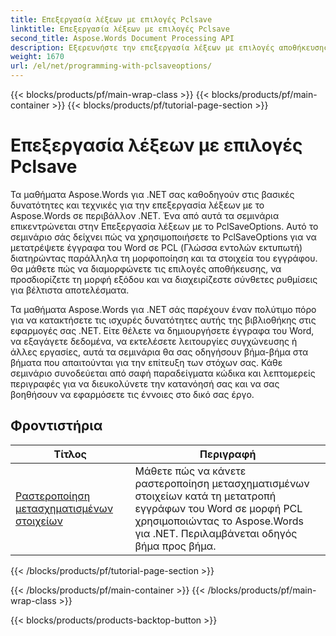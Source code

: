 ```yaml
---
title: Επεξεργασία λέξεων με επιλογές Pclsave
linktitle: Επεξεργασία λέξεων με επιλογές Pclsave
second_title: Aspose.Words Document Processing API
description: Εξερευνήστε την επεξεργασία λέξεων με επιλογές αποθήκευσης PCL στο Aspose.Words για .NET. Μάθετε πώς να χειρίζεστε και να προσαρμόζετε την αποθήκευση εγγράφων του Word σε μορφή PCL με οδηγίες βήμα προς βήμα και παραδείγματα κώδικα.
weight: 1670
url: /el/net/programming-with-pclsaveoptions/
---
```


{{< blocks/products/pf/main-wrap-class >}}
{{< blocks/products/pf/main-container >}}
{{< blocks/products/pf/tutorial-page-section >}}

# Επεξεργασία λέξεων με επιλογές Pclsave

Τα μαθήματα Aspose.Words για .NET σας καθοδηγούν στις βασικές δυνατότητες και τεχνικές για την επεξεργασία λέξεων με το Aspose.Words σε περιβάλλον .NET. Ένα από αυτά τα σεμινάρια επικεντρώνεται στην Επεξεργασία λέξεων με το PclSaveOptions. Αυτό το σεμινάριο σάς δείχνει πώς να χρησιμοποιήσετε το PclSaveOptions για να μετατρέψετε έγγραφα του Word σε PCL (Γλώσσα εντολών εκτυπωτή) διατηρώντας παράλληλα τη μορφοποίηση και τα στοιχεία του εγγράφου. Θα μάθετε πώς να διαμορφώνετε τις επιλογές αποθήκευσης, να προσδιορίζετε τη μορφή εξόδου και να διαχειρίζεστε σύνθετες ρυθμίσεις για βέλτιστα αποτελέσματα.

Τα μαθήματα Aspose.Words για .NET σάς παρέχουν έναν πολύτιμο πόρο για να κατακτήσετε τις ισχυρές δυνατότητες αυτής της βιβλιοθήκης στις εφαρμογές σας .NET. Είτε θέλετε να δημιουργήσετε έγγραφα του Word, να εξαγάγετε δεδομένα, να εκτελέσετε λειτουργίες συγχώνευσης ή άλλες εργασίες, αυτά τα σεμινάρια θα σας οδηγήσουν βήμα-βήμα στα βήματα που απαιτούνται για την επίτευξη των στόχων σας. Κάθε σεμινάριο συνοδεύεται από σαφή παραδείγματα κώδικα και λεπτομερείς περιγραφές για να διευκολύνετε την κατανόησή σας και να σας βοηθήσουν να εφαρμόσετε τις έννοιες στο δικό σας έργο.

 ## Φροντιστήρια
| Τίτλος | Περιγραφή |
| --- | --- |
| [Ραστεροποίηση μετασχηματισμένων στοιχείων](./rasterize-transformed-elements/) | Μάθετε πώς να κάνετε ραστεροποίηση μετασχηματισμένων στοιχείων κατά τη μετατροπή εγγράφων του Word σε μορφή PCL χρησιμοποιώντας το Aspose.Words για .NET. Περιλαμβάνεται οδηγός βήμα προς βήμα. |
{{< /blocks/products/pf/tutorial-page-section >}}

{{< /blocks/products/pf/main-container >}}
{{< /blocks/products/pf/main-wrap-class >}}

{{< blocks/products/products-backtop-button >}}
